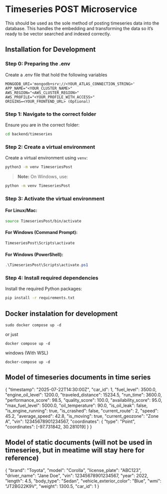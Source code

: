 # Timeseries POST Microservice

This should be used as the sole method of posting timeseries data into the database. This handles the embedding and transforming the data so it’s ready to be vector searched and indexed correctly.

## Installation for Development

### Step 0: Preparing the .env

Create a .env file that hold the following variables

```
MONGODB_URI='mongodb+srv://<YOUR_ATLAS_CONNECTION_STRING>'
APP_NAME="<YOUR_CLUSTER_NAME>"
AWS_REGION="<AWS_CLUSTER_REGION>"
AWS_PROFILE="<YOUR_PROFILE_WITH_ACCESS>"
ORIGINS=<YOUR_FRONTEND_URL> (Optional)
```

### Step 1: Navigate to the correct folder
Ensure you are in the correct folder:

```bash
cd backend/timeseries
```

### Step 2: Create a virtual environment
Create a virtual environment using `venv`:

```bash
python3 -m venv TimeseriesPost
```

> **Note:** On Windows, use:
```bash
python -m venv TimeseriesPost
```

### Step 3: Activate the virtual environment
#### For Linux/Mac:
```bash
source TimeseriesPost/bin/activate
```

#### For Windows (Command Prompt):
```bash
TimeseriesPost\Scripts\activate
```

#### For Windows (PowerShell):
```powershell
.\TimeseriesPost\Scripts\activate.ps1
```

### Step 4: Install required dependencies
Install the required Python packages:

```bash
pip install -r requirements.txt
```


## Docker instalation for development

```
sudo docker compose up -d
```
or just
```
docker compose up -d
```

windows (With WSL)
```
docker-compose up -d
```
## Model of timeseries documents in time series
{
    "timestamp": "2025-07-22T14:30:00Z",
    "car_id": 1,
    "fuel_level": 3500.0,
    "engine_oil_level": 1200.0,
    "traveled_distance": 15234.5,
    "run_time": 3600.0,
    "performance_score": 98.5,
    "quality_score": 100.0,
    "availability_score": 95.0,
    "max_fuel_level": 5000.0,
    "oil_temperature": 90.0,
    "is_oil_leak": false,
    "is_engine_running": true,
    "is_crashed": false,
    "current_route": 2,
    "speed": 45.2,
    "average_speed": 42.8,
    "is_moving": true,
    "current_geozone": "Zone A",
    "vin": 12345678901234567,
    "coordinates": {
      "type": "Point",
      "coordinates": [-97.731842, 30.281019]
    }
}

## Model of static documents (will not be used in timeseries, but in meatime will stay here for reference)
{
    "brand": "Toyota",
    "model": "Corolla",
    "license_plate": "ABC123",
    "driver_name": "Jane Doe",
    "vin": 12345678901234567,
    "year": 2022,
    "length": 4.5,
    "body_type": "Sedan",
    "vehicle_exterior_color": "Blue",
    "wmi": "JT2BG22K9V",
    "weight": 1300.5,
    "car_id": 1
  }